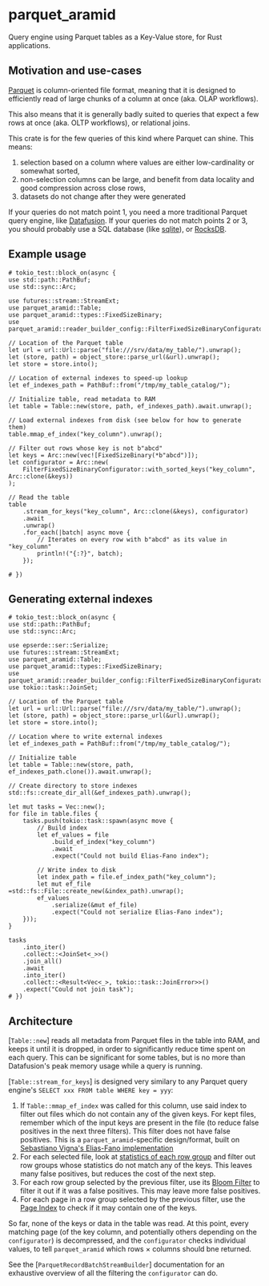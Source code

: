 # parquet_aramid

Query engine using Parquet tables as a Key-Value store, for Rust applications.

## Motivation and use-cases

[Parquet](https://parquet.apache.org/) is column-oriented file format, meaning
that it is designed to efficiently read of large chunks of a column at once
(aka. OLAP workflows).

This also means that it is generally badly suited to queries that expect a few
rows at once (aka. OLTP workflows), or relational joins.

This crate is for the few queries of this kind where Parquet can shine.
This means:

1. selection based on a column where values are either low-cardinality or
   somewhat sorted,
2. non-selection columns can be large, and benefit from data locality and
   good compression across close rows,
3. datasets do not change after they were generated

If your queries do not match point 1, you need a more traditional Parquet
query engine, like [Datafusion](https://datafusion.apache.org/).
If your queries do not match points 2 or 3, you should probably use a
SQL database (like [sqlite](https://www.sqlite.org/)), or
[RocksDB](https://rocksdb.org/).

## Example usage

```no_run
# tokio_test::block_on(async {
use std::path::PathBuf;
use std::sync::Arc;

use futures::stream::StreamExt;
use parquet_aramid::Table;
use parquet_aramid::types::FixedSizeBinary;
use parquet_aramid::reader_builder_config::FilterFixedSizeBinaryConfigurator;

// Location of the Parquet table
let url = url::Url::parse("file:///srv/data/my_table/").unwrap();
let (store, path) = object_store::parse_url(&url).unwrap();
let store = store.into();

// Location of external indexes to speed-up lookup
let ef_indexes_path = PathBuf::from("/tmp/my_table_catalog/");

// Initialize table, read metadata to RAM
let table = Table::new(store, path, ef_indexes_path).await.unwrap();

// Load external indexes from disk (see below for how to generate them)
table.mmap_ef_index("key_column").unwrap();

// Filter out rows whose key is not b"abcd"
let keys = Arc::new(vec![FixedSizeBinary(*b"abcd")]);
let configurator = Arc::new(
    FilterFixedSizeBinaryConfigurator::with_sorted_keys("key_column", Arc::clone(&keys))
);

// Read the table
table
    .stream_for_keys("key_column", Arc::clone(&keys), configurator)
    .await
    .unwrap()
    .for_each(|batch| async move {
        // Iterates on every row with b"abcd" as its value in "key_column"
        println!("{:?}", batch);
    });

# })
```

## Generating external indexes

```rust,no_run
# tokio_test::block_on(async {
use std::path::PathBuf;
use std::sync::Arc;

use epserde::ser::Serialize;
use futures::stream::StreamExt;
use parquet_aramid::Table;
use parquet_aramid::types::FixedSizeBinary;
use parquet_aramid::reader_builder_config::FilterFixedSizeBinaryConfigurator;
use tokio::task::JoinSet;

// Location of the Parquet table
let url = url::Url::parse("file:///srv/data/my_table/").unwrap();
let (store, path) = object_store::parse_url(&url).unwrap();
let store = store.into();

// Location where to write external indexes
let ef_indexes_path = PathBuf::from("/tmp/my_table_catalog/");

// Initialize table
let table = Table::new(store, path, ef_indexes_path.clone()).await.unwrap();

// Create directory to store indexes
std::fs::create_dir_all(&ef_indexes_path).unwrap();

let mut tasks = Vec::new();
for file in table.files {
    tasks.push(tokio::task::spawn(async move {
        // Build index
        let ef_values = file
            .build_ef_index("key_column")
            .await
            .expect("Could not build Elias-Fano index");

        // Write index to disk
        let index_path = file.ef_index_path("key_column");
        let mut ef_file =std::fs::File::create_new(&index_path).unwrap();
        ef_values
            .serialize(&mut ef_file)
            .expect("Could not serialize Elias-Fano index");
    }));
}

tasks
    .into_iter()
    .collect::<JoinSet<_>>()
    .join_all()
    .await
    .into_iter()
    .collect::<Result<Vec<_>, tokio::task::JoinError>>()
    .expect("Could not join task");
# })
```

## Architecture

[`Table::new`] reads all metadata from Parquet files in the table into RAM,
and keeps it until it is dropped, in order to significantly reduce time
spent on each query.
This can be significant for some tables, but is no more than Datafusion's peak
memory usage while a query is running.

[`Table::stream_for_keys`] is designed very similary to any Parquet query
engine's `SELECT xxx FROM table WHERE key = yyy`:

1. If `Table::mmap_ef_index` was called for this column, use said index to
   filter out files which do not contain any of the given keys.
   For kept files, remember which of the input keys are present in the file
   (to reduce false positives in the next three filters).
   This filter does not have false positives.
   This is a `parquet_aramid`-specific design/format, built on
   [Sebastiano Vigna's Elias-Fano implementation](https://docs.rs/sux/latest/sux/dict/elias_fano/struct.EliasFano.html)
2. For each selected file, look at
   [statistics of each row group](https://parquet.apache.org/docs/file-format/metadata/)
   and filter out row groups whose statistics do not match any of the keys.
   This leaves many false positives, but reduces the cost of the next step.
3. For each row group selected by the previous filter, use its
   [Bloom Filter](https://parquet.apache.org/docs/file-format/bloomfilter/) to
   filter it out if it was a false positives.
   This may leave more false positives.
4. For each page in a row group selected by the previous filter, use the
   [Page Index](https://parquet.apache.org/docs/file-format/pageindex/) to
   check if it may contain one of the keys.

So far, none of the keys or data in the table was read.
At this point, every matching page (of the key column, and potentially others
depending on the `configurator`) is decompressed, and the `configurator`
checks individual values, to tell `parquet_aramid` which rows × columns should
bne returned.

See the [`ParquetRecordBatchStreamBuilder`] documentation for an exhaustive
overview of all the filtering the `configurator` can do.
